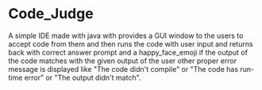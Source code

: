 # Code_Judge
A simple IDE made with java with provides a GUI window to the users to accept code from them and then runs the code with user input and returns back with correct answer prompt and a happy_face_emoji if the output of the code matches with the given output of the user other proper error message is displayed like "The code didn't compile" or "The code has run-time error" or "The output didn't match".
